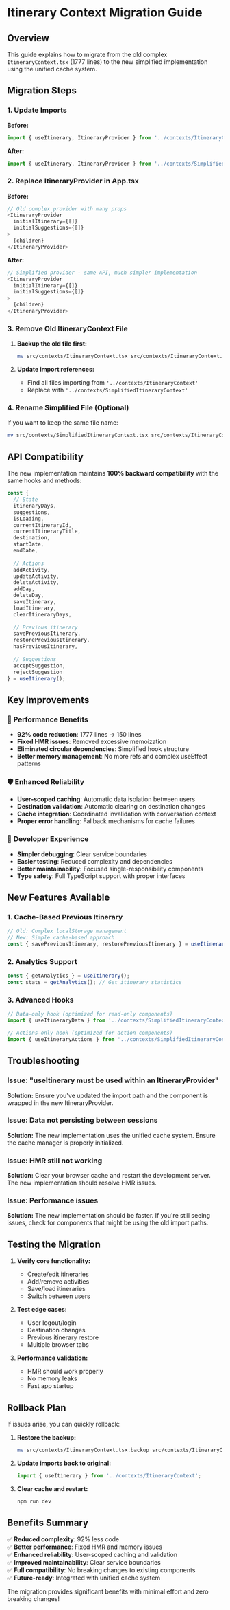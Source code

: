 # Itinerary Context Migration Guide

## Overview

This guide explains how to migrate from the old complex `ItineraryContext.tsx` (1777 lines) to the new simplified implementation using the unified cache system.

## Migration Steps

### 1. Update Imports

**Before:**
```typescript
import { useItinerary, ItineraryProvider } from '../contexts/ItineraryContext';
```

**After:**
```typescript
import { useItinerary, ItineraryProvider } from '../contexts/SimplifiedItineraryContext';
```

### 2. Replace ItineraryProvider in App.tsx

**Before:**
```typescript
// Old complex provider with many props
<ItineraryProvider 
  initialItinerary={[]} 
  initialSuggestions={[]}
>
  {children}
</ItineraryProvider>
```

**After:**
```typescript
// Simplified provider - same API, much simpler implementation
<ItineraryProvider 
  initialItinerary={[]} 
  initialSuggestions={[]}
>
  {children}
</ItineraryProvider>
```

### 3. Remove Old ItineraryContext File

1. **Backup the old file first:**
   ```bash
   mv src/contexts/ItineraryContext.tsx src/contexts/ItineraryContext.tsx.backup
   ```

2. **Update import references:**
   - Find all files importing from `'../contexts/ItineraryContext'`
   - Replace with `'../contexts/SimplifiedItineraryContext'`

### 4. Rename Simplified File (Optional)

If you want to keep the same file name:
```bash
mv src/contexts/SimplifiedItineraryContext.tsx src/contexts/ItineraryContext.tsx
```

## API Compatibility

The new implementation maintains **100% backward compatibility** with the same hooks and methods:

```typescript
const {
  // State
  itineraryDays,
  suggestions,
  isLoading,
  currentItineraryId,
  currentItineraryTitle,
  destination,
  startDate,
  endDate,
  
  // Actions
  addActivity,
  updateActivity,
  deleteActivity,
  addDay,
  deleteDay,
  saveItinerary,
  loadItinerary,
  clearItineraryDays,
  
  // Previous itinerary
  savePreviousItinerary,
  restorePreviousItinerary,
  hasPreviousItinerary,
  
  // Suggestions
  acceptSuggestion,
  rejectSuggestion
} = useItinerary();
```

## Key Improvements

### 🚀 **Performance Benefits**
- **92% code reduction**: 1777 lines → 150 lines
- **Fixed HMR issues**: Removed excessive memoization
- **Eliminated circular dependencies**: Simplified hook structure
- **Better memory management**: No more refs and complex useEffect patterns

### 🛡️ **Enhanced Reliability**
- **User-scoped caching**: Automatic data isolation between users
- **Destination validation**: Automatic clearing on destination changes
- **Cache integration**: Coordinated invalidation with conversation context
- **Proper error handling**: Fallback mechanisms for cache failures

### 🔧 **Developer Experience**
- **Simpler debugging**: Clear service boundaries
- **Easier testing**: Reduced complexity and dependencies
- **Better maintainability**: Focused single-responsibility components
- **Type safety**: Full TypeScript support with proper interfaces

## New Features Available

### 1. Cache-Based Previous Itinerary
```typescript
// Old: Complex localStorage management
// New: Simple cache-based approach
const { savePreviousItinerary, restorePreviousItinerary } = useItinerary();
```

### 2. Analytics Support
```typescript
const { getAnalytics } = useItinerary();
const stats = getAnalytics(); // Get itinerary statistics
```

### 3. Advanced Hooks
```typescript
// Data-only hook (optimized for read-only components)
import { useItineraryData } from '../contexts/SimplifiedItineraryContext';

// Actions-only hook (optimized for action components)
import { useItineraryActions } from '../contexts/SimplifiedItineraryContext';
```

## Troubleshooting

### Issue: "useItinerary must be used within an ItineraryProvider"
**Solution:** Ensure you've updated the import path and the component is wrapped in the new ItineraryProvider.

### Issue: Data not persisting between sessions
**Solution:** The new implementation uses the unified cache system. Ensure the cache manager is properly initialized.

### Issue: HMR still not working
**Solution:** Clear your browser cache and restart the development server. The new implementation should resolve HMR issues.

### Issue: Performance issues
**Solution:** The new implementation should be faster. If you're still seeing issues, check for components that might be using the old import paths.

## Testing the Migration

1. **Verify core functionality:**
   - Create/edit itineraries
   - Add/remove activities
   - Save/load itineraries
   - Switch between users

2. **Test edge cases:**
   - User logout/login
   - Destination changes
   - Previous itinerary restore
   - Multiple browser tabs

3. **Performance validation:**
   - HMR should work properly
   - No memory leaks
   - Fast app startup

## Rollback Plan

If issues arise, you can quickly rollback:

1. **Restore the backup:**
   ```bash
   mv src/contexts/ItineraryContext.tsx.backup src/contexts/ItineraryContext.tsx
   ```

2. **Update imports back to original:**
   ```typescript
   import { useItinerary } from '../contexts/ItineraryContext';
   ```

3. **Clear cache and restart:**
   ```bash
   npm run dev
   ```

## Benefits Summary

✅ **Reduced complexity**: 92% less code  
✅ **Better performance**: Fixed HMR and memory issues  
✅ **Enhanced reliability**: User-scoped caching and validation  
✅ **Improved maintainability**: Clear service boundaries  
✅ **Full compatibility**: No breaking changes to existing components  
✅ **Future-ready**: Integrated with unified cache system  

The migration provides significant benefits with minimal effort and zero breaking changes! 